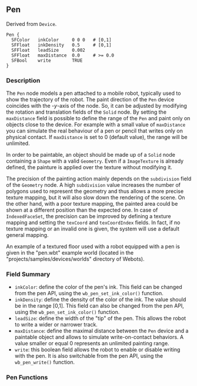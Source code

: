 ## Pen

Derived from `Device`.


```
Pen {
  SFColor   inkColor     0 0 0   # [0,1]
  SFFloat   inkDensity   0.5     # [0,1]
  SFFloat   leadSize     0.002
  SFFloat   maxDistance  0.0     # >= 0.0
  SFBool    write        TRUE
}
```

### Description

The `Pen` node models a pen attached to a mobile robot, typically used to show
the trajectory of the robot. The paint direction of the `Pen` device coincides
with the *-y*-axis of the node. So, it can be adjusted by modifying the rotation
and translation fields of the `Solid` node. By setting the `maxDistance` field
is possible to define the range of the `Pen` and paint only on objects close to
the device. For example with a small value of `maxDistance` you can simulate the
real behaviour of a pen or pencil that writes only on physical contact. If
`maxDistance` is set to 0 (default value), the range will be unlimited.

In order to be paintable, an object should be made up of a `Solid` node
containing a `Shape` with a valid `Geometry`. Even if a `ImageTexture` is
already defined, the painture is applied over the texture without modifying it.

The precision of the painting action mainly depends on the `subdivision` field
of the `Geometry` node. A high `subdivision` value increases the number of
polygons used to represent the geometry and thus allows a more precise texture
mapping, but it will also slow down the rendering of the scene. On the other
hand, with a poor texture mapping, the painted area could be shown at a
different position than the expected one. In case of `IndexedFaceSet`, the
precision can be improved by defining a texture mapping and setting the
`texCoord` and `texCoordIndex` fields. In fact, if no texture mapping or an
invalid one is given, the system will use a default general mapping.

An example of a textured floor used with a robot equipped with a pen is given in
the "pen.wbt" example world (located in the "projects/samples/devices/worlds"
directory of Webots).

### Field Summary

- `inkColor`: define the color of the pen's ink. This field can be changed from the pen API, using the `wb_pen_set_ink_color()` function.
- `inkDensity`: define the density of the color of the ink. The value should be in the range [0,1]. This field can also be changed from the pen API, using the `wb_pen_set_ink_color()` function.
- `leadSize`: define the width of the "tip" of the pen. This allows the robot to write a wider or narrower track.
- `maxDistance`: define the maximal distance between the `Pen` device and a paintable object and allows to simulate write-on-contact behaviors. A value smaller or equal 0 represents an unlimited painting range.
- `write`: this boolean field allows the robot to enable or disable writing with the pen. It is also switchable from the pen API, using the `wb_pen_write()` function.

### Pen Functions

